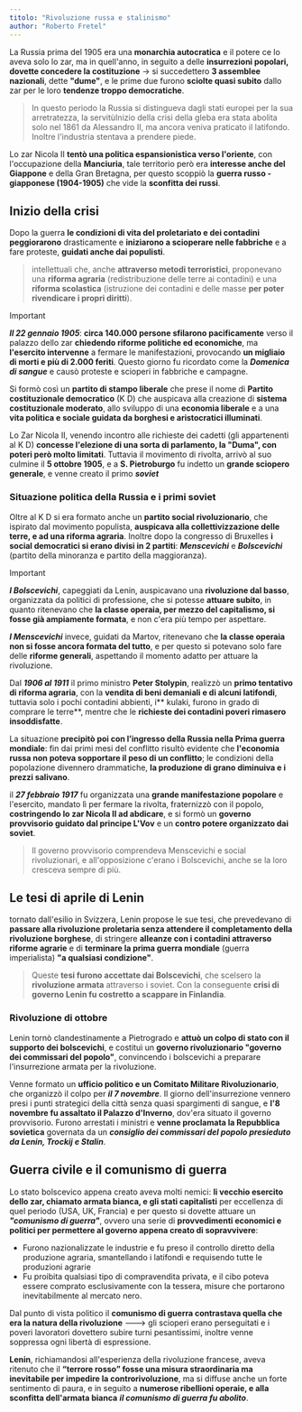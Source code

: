 ```yaml
---
titolo: "Rivoluzione russa e stalinismo"
author: "Roberto Fretel"
---
```

La Russia prima del 1905 era una **monarchia autocratica** e il potere ce lo aveva solo lo zar, ma in quell'anno, in seguito a delle **insurrezioni popolari, dovette concedere la costituzione** -> si succedettero **3 assemblee nazionali**, dette **"dume"**, e le prime due furono **sciolte quasi subito** dallo zar per le loro **tendenze troppo democratiche**.

> In questo periodo la Russia si distingueva dagli stati europei per la sua arretratezza, la servitùInizio della crisi della gleba era stata abolita solo nel 1861 da Alessandro II, ma ancora veniva praticato il latifondo. Inoltre l'industria stentava a prendere piede. 

Lo zar Nicola II **tentò una politica espansionistica verso l'oriente**, con l'occupazione della **Manciuria**, tale territorio però era **interesse anche del Giappone** e della Gran Bretagna, per questo scoppiò la **guerra russo - giapponese (1904-1905)** che vide la **sconfitta dei russi**.

## Inizio della crisi

Dopo la guerra **le condizioni di vita del proletariato e dei contadini peggiorarono** drasticamente e **iniziarono a scioperare nelle fabbriche** e a fare proteste, **guidati anche dai populisti**.

> intellettuali che, anche **attraverso metodi terroristici**, proponevano una **riforma agraria** (redistribuzione delle terre ai contadini) e una **riforma scolastica** (istruzione dei contadini e delle masse **per poter rivendicare i propri diritti**).

> [!important] 
> ***Il 22 gennaio 1905***: **circa 140.000 persone sfilarono pacificamente** verso il palazzo dello zar **chiedendo riforme politiche ed economiche**, ma **l'esercito intervenne** a fermare le manifestazioni, provocando **un migliaio di morti e più di 2.000 feriti**. Questo giorno fu ricordato come la ***Domenica di sangue*** e causò proteste e scioperi in fabbriche e campagne.

Si formò così un **partito di stampo liberale** che prese il nome di **Partito costituzionale democratico** (K D) che auspicava alla creazione di **sistema costituzionale moderato**, allo sviluppo di una **economia liberale** e a una **vita politica e sociale guidata da borghesi e aristocratici illuminati**.

Lo Zar Nicola II, venendo incontro alle richieste dei cadetti (gli appartenenti al K D) **concesse l'elezione di una sorta di parlamento, la "Duma", con poteri però molto limitati**. Tuttavia il movimento di rivolta, arrivò al suo culmine il **5 ottobre 1905**, e a **S. Pietroburgo** fu indetto un **grande sciopero generale**, e venne creato il primo ***soviet***

### Situazione politica della Russia e i primi soviet

Oltre al K D si era formato anche un **partito social rivoluzionario**, che ispirato dal movimento populista, **auspicava alla collettivizzazione delle terre, e ad una riforma agraria**. Inoltre dopo la congresso di Bruxelles **i social democratici si erano divisi in 2 partiti**: ***Menscevichi*** e ***Bolscevichi*** (partito della minoranza e partito della maggioranza).

> [!important] 
> ***I Bolscevichi***, capeggiati da Lenin, auspicavano una **rivoluzione dal basso**, organizzata da politici di professione, che si potesse **attuare subito**, in quanto ritenevano che **la classe operaia, per mezzo del capitalismo, si fosse già ampiamente formata**, e non c'era più tempo per aspettare.
> 
> ***I Menscevichi*** invece, guidati da Martov, ritenevano che **la classe operaia non si fosse ancora formata del tutto**, e per questo si potevano solo fare delle **riforme generali**, aspettando il momento adatto per attuare la rivoluzione.



Dal ***1906 al 1911*** il primo ministro **Peter Stolypin**, realizzò un **primo tentativo di riforma agraria**, con la **vendita di beni demaniali e di alcuni latifondi**, tuttavia solo i pochi contadini abbienti, i** kulaki, furono in grado di comprare le terre**, mentre che le **richieste dei contadini poveri rimasero insoddisfatte**.

La situazione **precipitò poi con l’ingresso della Russia nella Prima guerra mondiale**: fin dai primi mesi del conflitto risultò evidente che **l'economia russa non poteva sopportare il peso di un conflitto**; le condizioni della popolazione divennero drammatiche, **la produzione di grano diminuiva e i prezzi salivano**.

il ***27 febbraio 1917*** fu organizzata una **grande manifestazione popolare** e l'esercito, mandato lì per fermare la rivolta, fraternizzò con il popolo, **costringendo lo zar Nicola II ad abdicare**, e si formò un **governo provvisorio guidato dal principe L'Vov** e un **contro potere organizzato dai soviet**.

> Il governo provvisorio comprendeva Menscevichi e social rivoluzionari, e all'opposizione c'erano i Bolscevichi, anche se la loro cresceva sempre di più. 

## Le tesi di aprile di Lenin

tornato dall'esilio in Svizzera, Lenin propose le sue tesi, che prevedevano di **passare alla rivoluzione proletaria senza attendere il completamento della rivoluzione borghese**, di stringere **alleanze con i contadini attraverso riforme agrarie** e di **terminare la prima guerra mondiale** (guerra imperialista) **"a qualsiasi condizione"**.

> Queste **tesi furono accettate dai Bolscevichi**, che scelsero la **rivoluzione armata** attraverso i soviet. Con la conseguente **crisi di governo Lenin fu costretto a scappare in Finlandia**.

### Rivoluzione di ottobre

Lenin tornò clandestinamente a Pietrogrado e **attuò un colpo di stato con il supporto dei bolscevichi**, e costituì un **governo rivoluzionario "governo dei commissari del popolo"**, convincendo i bolscevichi a preparare l'insurrezione armata per la rivoluzione.

Venne formato un **ufficio politico e un Comitato Militare Rivoluzionario**, che organizzò il colpo per ***il 7 novembre***. Il giorno dell'insurrezione vennero presi i punti strategici della città senza quasi spargimenti di sangue, e **l'8 novembre fu assaltato il Palazzo d'Inverno**, dov'era situato il governo provvisorio. Furono arrestati i ministri e **venne proclamata la Repubblica sovietica** governata da un ***consiglio dei commissari del popolo presieduto da Lenin, Trockij e Stalin***.

## Guerra civile e il comunismo di guerra

Lo stato bolscevico appena creato aveva molti nemici: **li vecchio esercito dello zar, chiamato armata bianca, e gli stati capitalisti** per eccellenza di quel periodo (USA, UK, Francia) e per questo si dovette attuare un ***"comunismo di guerra"***, ovvero una serie di **provvedimenti economici e politici per permettere al governo appena creato di sopravvivere**:

- Furono nazionalizzate le industrie e fu preso il controllo diretto della produzione agraria, smantellando i latifondi e requisendo tutte le produzioni agrarie
- Fu proibita qualsiasi tipo di compravendita privata, e il cibo poteva essere comprato esclusivamente con la tessera, misure che portarono inevitabilmente al mercato nero.

Dal punto di vista politico il **comunismo di guerra contrastava quella che era la natura della rivoluzione** ---> gli scioperi erano perseguitati e i poveri lavoratori dovettero subire turni pesantissimi, inoltre venne soppressa ogni libertà di espressione.

**Lenin**, richiamandosi all'esperienza della rivoluzione francese, aveva ritenuto che il **“terrore rosso” fosse una misura straordinaria ma inevitabile per impedire la controrivoluzione**, ma si diffuse anche un forte sentimento di paura, e in seguito a **numerose ribellioni operaie, e alla sconfitta dell'armata bianca** ***il comunismo di guerra fu abolito***.